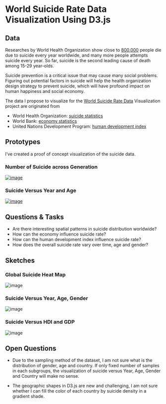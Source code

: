 # World Suicide Rate Data Visualization Using D3.js


## Data 
Researches by World Health Organization show close to [800,000](https://www.who.int/news-room/fact-sheets/detail/suicide) people die due to suicide every year worldwide, and many more people attempts suicide every year. So far, suicide is the second leading cause of death among 15-29 year-olds. 

Suicide prevention is a critical issue that may cause many social problems. Figuring out potential factors in suicide will help the health organization design strategy to prevent suicide, which will have profound impact on human happiness and social economy.

The data I propose to visualize for the [World Suicide Rate Data](https://gist.github.com/chen-ding-71/3e4e5c6a6f9248bdece950069e3d2aae) Visualization project are originated from 
* World Health Organization: [suicide statistics](http://www.who.int/mental_health/suicide-prevention/en/)
* World Bank: [economy statistics](http://databank.worldbank.org/data/source/world-development-indicators#)
* United Nations Development Program: [human development index](http://hdr.undp.org/en/data)

## Prototypes

I’ve created a proof of concept visualization of the suicide data. 


### Number of Suicide across Generation
[![image](https://user-images.githubusercontent.com/44675613/65652215-0c629880-dfdf-11e9-8670-12cffcf1c114.png)](https://vizhub.com/chen-ding-71/742ec7bbdd254cf9af1145077584526f)
  

### Suicide Versus Year and Age
[![image](https://user-images.githubusercontent.com/44675613/65651599-e6d48f80-dfdc-11e9-9533-8adae8961efd.png)](https://vizhub.com/chen-ding-71/b04f132ee5aa42cab1642632f9418cae)


## Questions & Tasks
* Are there interesting spatial patterns in suicide distribution worldwide?
* How can the economy influence suicide rate?
* How can the human development index influence suicide rate?
* How does the overall suicide rate vary over time, age and gender?

## Sketches
### Global Suicide Heat Map
![image](https://user-images.githubusercontent.com/44675613/65652643-69ab1980-dfe0-11e9-9d81-1f28c3863353.png)

### Suicide Versus Year, Age, Gender
![image](https://user-images.githubusercontent.com/44675613/65652712-ac6cf180-dfe0-11e9-98c1-022af9db8f5c.png)

### Suicide Versus HDI and GDP
![image](https://user-images.githubusercontent.com/44675613/65652759-d9b99f80-dfe0-11e9-81c3-9b1c0a0ea2fa.png)

## Open Questions
* Due to the sampling method of the dataset, I am not sure what is the distribution of gender, age and country. If only fixed number of samples in each subgroups, the visualization of suicide versus Year, Age, Gender and Country will make no sense.

* The geographic shapes in D3.js are new and challenging, I am not sure whether I can fill the color of each country by suicide density in a gradient shade.



